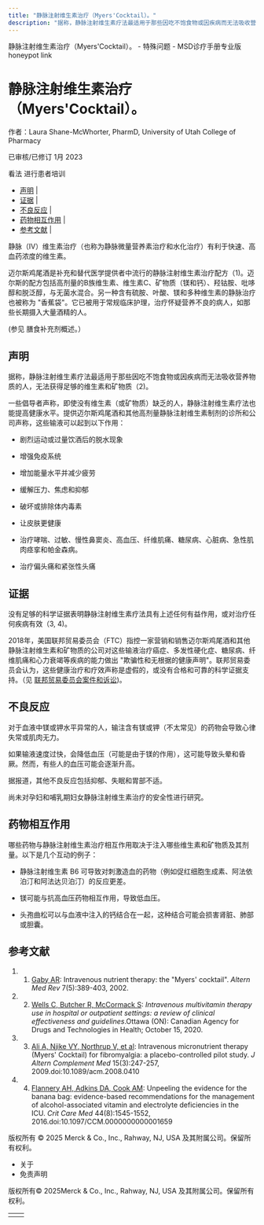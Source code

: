 ```yaml
---
title: "静脉注射维生素治疗（Myers'Cocktail）。"
description: "据称，静脉注射维生素疗法最适用于那些因吃不饱食物或因疾病而无法吸收营养物质的人，无法获得足够的维生素和矿物质（2)。"
---
```


﻿静脉注射维生素治疗（Myers'Cocktail）。 - 特殊问题 - MSD诊疗手册专业版 honeypot link

# 静脉注射维生素治疗（Myers'Cocktail）。

作者：Laura Shane-McWhorter, PharmD, University of Utah College of Pharmacy

已审核/已修订 1月 2023

看法 进行患者培训

- [声明](#声明_v75591791_zh) \|
- [证据](#证据_v75591813_zh) \|
- [不良反应](#不良反应_v75591820_zh) \|
- [药物相互作用](#药物相互作用_v75591826_zh) \|
- [参考文献](#参考文献_v75591836_zh) \|

静脉（IV）维生素治疗（也称为静脉微量营养素治疗和水化治疗）有利于快速、高血药浓度的维生素。

迈尔斯鸡尾酒是补充和替代医学提供者中流行的静脉注射维生素治疗配方（1)。迈尔斯的配方包括高剂量的B族维生素、维生素C、矿物质（镁和钙）、羟钴胺、吡哆醇和脱泛醇，与无菌水混合。另一种含有硫胺、叶酸、镁和多种维生素的静脉治疗也被称为 "香蕉袋"。它已被用于常规临床护理，治疗怀疑营养不良的病人，如那些长期摄入大量酒精的人。

(参见 膳食补充剂概述。）

## 声明

据称，静脉注射维生素疗法最适用于那些因吃不饱食物或因疾病而无法吸收营养物质的人，无法获得足够的维生素和矿物质（2)。

一些倡导者声称，即使没有维生素（或矿物质）缺乏的人，静脉注射维生素疗法也能提高健康水平。提供迈尔斯鸡尾酒和其他高剂量静脉注射维生素制剂的诊所和公司声称，这些输液可以起到以下作用：

- 剧烈运动或过量饮酒后的脱水现象

- 增强免疫系统

- 增加能量水平并减少疲劳

- 缓解压力、焦虑和抑郁

- 破坏或排除体内毒素

- 让皮肤更健康

- 治疗哮喘、过敏、慢性鼻窦炎、高血压、纤维肌痛、糖尿病、心脏病、急性肌肉痉挛和帕金森病。

- 治疗偏头痛和紧张性头痛


## 证据

没有足够的科学证据表明静脉注射维生素疗法具有上述任何有益作用，或对治疗任何疾病有效（3, 4)。

2018年，美国联邦贸易委员会（FTC）指控一家营销和销售迈尔斯鸡尾酒和其他静脉注射维生素和矿物质的公司对这些输液治疗癌症、多发性硬化症、糖尿病、纤维肌痛和心力衰竭等疾病的能力做出 "欺骗性和无根据的健康声明"。联邦贸易委员会认为，这些健康治疗和疗效声称是虚假的，或没有合格和可靠的科学证据支持。（见 [联邦贸易委员会案件和诉讼](https://www.ftc.gov/legal-library/browse/cases-proceedings/172-3016-ao-enterprises-doing-business-iv-bars-aaron-k-roberts-matter))。

## 不良反应

对于血液中镁或钾水平异常的人，输注含有镁或钾（不太常见）的药物会导致心律失常或肌肉无力。

如果输液速度过快，会降低血压（可能是由于镁的作用），这可能导致头晕和昏厥。然而，有些人的血压可能会逐渐升高。

据报道，其他不良反应包括抑郁、失眠和胃部不适。

尚未对孕妇和哺乳期妇女静脉注射维生素治疗的安全性进行研究。

## 药物相互作用

哪些药物与静脉注射维生素治疗相互作用取决于注入哪些维生素和矿物质及其剂量。以下是几个互动的例子：

- 静脉注射维生素 B6 可导致对刺激造血的药物（例如促红细胞生成素、阿法依泊汀和阿法达贝泊汀）的反应更差。

- 镁可能与抗高血压药物相互作用，导致低血压。

- 头孢曲松可以与血液中注入的钙结合在一起，这种结合可能会损害肾脏、肺部或胆囊。


## 参考文献

1. 1. [Gaby AR](https://pubmed.ncbi.nlm.nih.gov/12410623/): Intravenous nutrient therapy: the "Myers' cocktail". _Altern Med Rev_ 7(5):389-403, 2002.

2. 2. [Wells C, Butcher R, McCormack S](https://pubmed.ncbi.nlm.nih.gov/33523616/): _Intravenous multivitamin therapy use in hospital or outpatient settings: a review of clinical effectiveness and guidelines_.Ottawa (ON): Canadian Agency for Drugs and Technologies in Health; October 15, 2020.

3. 3. [Ali A, Njike VY, Northrup V, et al](https://www.ncbi.nlm.nih.gov/pmc/articles/PMC2894814/): Intravenous micronutrient therapy (Myers' Cocktail) for fibromyalgia: a placebo-controlled pilot study. _J Altern Complement Med_ 15(3):247-257, 2009.doi:10.1089/acm.2008.0410

4. 4. [Flannery AH, Adkins DA, Cook AM](https://pubmed.ncbi.nlm.nih.gov/27002274/): Unpeeling the evidence for the banana bag: evidence-based recommendations for the management of alcohol-associated vitamin and electrolyte deficiencies in the ICU. _Crit Care Med_ 44(8):1545-1552, 2016.doi:10.1097/CCM.0000000000001659




版权所有 © 2025
Merck & Co., Inc., Rahway, NJ, USA 及其附属公司。保留所有权利。

- 关于
- 免责声明

版权所有© 2025Merck & Co., Inc., Rahway, NJ, USA 及其附属公司。保留所有权利。

|     |     |
| --- | --- |
|  |  |
